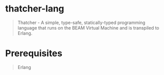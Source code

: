 # thatcher-lang
> Thatcher - A simple, type-safe, statically-typed programming language that runs on the BEAM Virtual Machine and is transpiled to Erlang.

# Prerequisites
> Erlang
